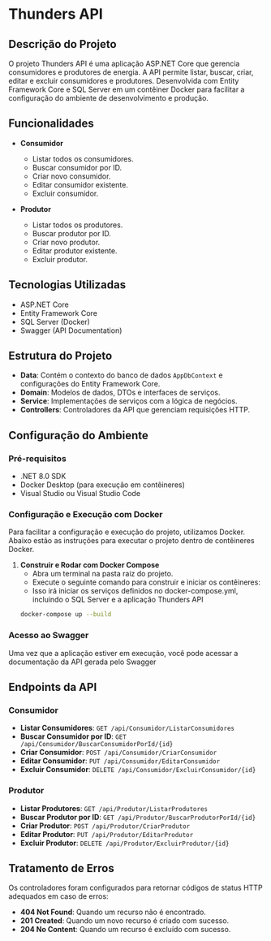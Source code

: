 # Thunders API

## Descrição do Projeto

O projeto Thunders API é uma aplicação ASP.NET Core que gerencia consumidores e produtores de energia. A API permite listar, buscar, criar, editar e excluir consumidores e produtores. Desenvolvida com Entity Framework Core e SQL Server em um contêiner Docker para facilitar a configuração do ambiente de desenvolvimento e produção.

## Funcionalidades

- **Consumidor**
  - Listar todos os consumidores.
  - Buscar consumidor por ID.
  - Criar novo consumidor.
  - Editar consumidor existente.
  - Excluir consumidor.

- **Produtor**
  - Listar todos os produtores.
  - Buscar produtor por ID.
  - Criar novo produtor.
  - Editar produtor existente.
  - Excluir produtor.

## Tecnologias Utilizadas

- ASP.NET Core
- Entity Framework Core
- SQL Server (Docker)
- Swagger (API Documentation)

## Estrutura do Projeto

- **Data**: Contém o contexto do banco de dados `AppDbContext` e configurações do Entity Framework Core.
- **Domain**: Modelos de dados, DTOs e interfaces de serviços.
- **Service**: Implementações de serviços com a lógica de negócios.
- **Controllers**: Controladores da API que gerenciam requisições HTTP.

## Configuração do Ambiente

### Pré-requisitos

- .NET 8.0 SDK
- Docker Desktop (para execução em contêineres)
- Visual Studio ou Visual Studio Code

### Configuração e Execução com Docker

Para facilitar a configuração e execução do projeto, utilizamos Docker. Abaixo estão as instruções para executar o projeto dentro de contêineres Docker.

1. **Construir e Rodar com Docker Compose**
   - Abra um terminal na pasta raiz do projeto.
   - Execute o seguinte comando para construir e iniciar os contêineres:
   - Isso irá iniciar os serviços definidos no docker-compose.yml, incluindo o SQL Server e a aplicação Thunders API
   ```bash
   docker-compose up --build

   
### Acesso ao Swagger

Uma vez que a aplicação estiver em execução, você pode acessar a documentação da API gerada pelo Swagger

## Endpoints da API

### Consumidor

- **Listar Consumidores**: `GET /api/Consumidor/ListarConsumidores`
- **Buscar Consumidor por ID**: `GET /api/Consumidor/BuscarConsumidorPorId/{id}`
- **Criar Consumidor**: `POST /api/Consumidor/CriarConsumidor`
- **Editar Consumidor**: `PUT /api/Consumidor/EditarConsumidor`
- **Excluir Consumidor**: `DELETE /api/Consumidor/ExcluirConsumidor/{id}`

### Produtor

- **Listar Produtores**: `GET /api/Produtor/ListarProdutores`
- **Buscar Produtor por ID**: `GET /api/Produtor/BuscarProdutorPorId/{id}`
- **Criar Produtor**: `POST /api/Produtor/CriarProdutor`
- **Editar Produtor**: `PUT /api/Produtor/EditarProdutor`
- **Excluir Produtor**: `DELETE /api/Produtor/ExcluirProdutor/{id}`

## Tratamento de Erros

Os controladores foram configurados para retornar códigos de status HTTP adequados em caso de erros:

- **404 Not Found**: Quando um recurso não é encontrado.
- **201 Created**: Quando um novo recurso é criado com sucesso.
- **204 No Content**: Quando um recurso é excluído com sucesso.






